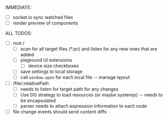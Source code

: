 IMMEDIATE:

- [ ] socket.io sync watched files
- [ ] render preview of components

ALL TODOS:

- [ ] root /
  - [ ] scan for all target files (*.pc) and listen for any
new ones that are added
  - [ ] plaground UI extensions
    - [ ] device size checkboxes
  - [ ] save settings to local storage
  - [ ] call `window.open` for each local file -- manage layout
- [ ] /file/:relativePath 
  - [ ] needs to listen for target path for any changes
  - [ ] Use DG strategy to load resources (or maybe systemjs) -- needs to be encapsulated
  - [ ] parser needs to attach expression information to each node
- [ ] file change events should send content diffs